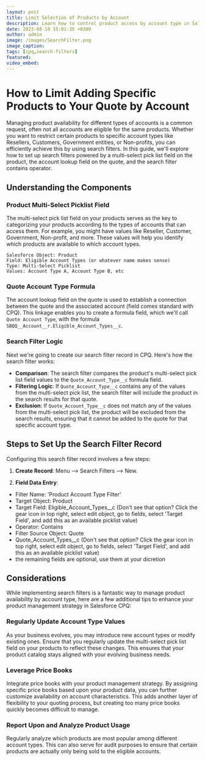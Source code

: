 ```yaml
---
layout: post
title: Limit Selection of Products by Account
description: Learn how to control product access by account type in Salesforce CPQ with search filters, multi-select pick lists, and formula fields.
date: 2023-08-18 15:01:35 +0300
author: admin
image: /images/SearchFilter.png
image_caption: 
tags: [cpq,search-filters]
featured:
video_embed: 
---
```

# How to Limit Adding Specific Products to Your Quote by Account

Managing product availability for different types of accounts is a common request, often not all accounts are eligible for the same products. 
Whether you want to restrict certain products to specific account types like Resellers, Customers, Government entities, or Non-profits, you can efficiently achieve this by using search filters. In this guide, we'll explore how to set up search filters powered by a multi-select pick list field on the product, the account lookup field on the quote, and the search filter contains operator.

## Understanding the Components

### Product Multi-Select Picklist Field

The multi-select pick list field on your products serves as the key to categorizing your products according to the types of accounts that can access them. For example, you might have values like Reseller, Customer, Government, Non-profit, and more. These values will help you identify which products are available to which account types.

`Salesforce Object: Product`<br>
`Field: Eligible Account Types (or whatever name makes sense)`<br>
`Type: Multi-Select Picklist`<br>
`Values: Account Type A, Account Type B, etc`<br>

### Quote Account Type Formula

The account lookup field on the quote is used to establish a connection between the quote and the associated account (field comes standard with CPQ). This linkage enables you to create a formula field, which we'll call `Quote Account Type`, with the formula `SBQQ__Account__r.Eligible_Account_Types__c`.

### Search Filter Logic

Next we're going to create our search filter record in CPQ. Here's how the search filter works:

- **Comparison**: The search filter compares the product's multi-select pick list field values to the `Quote_Account_Type__c` formula field.
- **Filtering Logic**: If `Quote_Account_Type__c` contains any of the values from the multi-select pick list, the search filter will include the product in the search results for that quote.
- **Exclusion**: If `Quote_Account_Type__c` does not match any of the values from the multi-select pick list, the product will be excluded from the search results, ensuring that it cannot be added to the quote for that specific account type.

## Steps to Set Up the Search Filter Record

Configuring this search filter record involves a few steps:

1. **Create Record**: Menu --> Search Filters --> New.

5. **Field Data Entry**:
- Filter Name: 'Product Account Type Filter'
- Target Object: Product
- Target Field: Eligible_Account_Types__c (Don't see that option? Click the gear icon in top right, select edit object, go to fields, select 'Target Field', and add this as an available picklist value)
- Operator: Contains
- Filter Source Object: Quote
- Quote_Account_Types__c (Don't see that option? Click the gear icon in top right, select edit object, go to fields, select 'Target Field', and add this as an available picklist value)
- the remaining fields are optional, use them at your dicretion

## Considerations
While implementing search filters is a fantastic way to manage product availability by account type, here are a few additional tips to enhance your product management strategy in Salesforce CPQ:

### Regularly Update Account Type Values

As your business evolves, you may introduce new account types or modify existing ones. Ensure that you regularly update the multi-select pick list field on your products to reflect these changes. This ensures that your product catalog stays aligned with your evolving business needs.

### Leverage Price Books

Integrate price books with your product management strategy. By assigning specific price books based upon your product data, you can further customize availability on account characteristics. This adds another layer of flexibility to your quoting process, but creating too many price books quickly becomes difficult to manage.

### Report Upon and Analyze Product Usage

Regularly analyze which products are most popular among different account types. This can also serve for audit purposes to ensure that certain products are actually only being sold to the eligible accounts.
